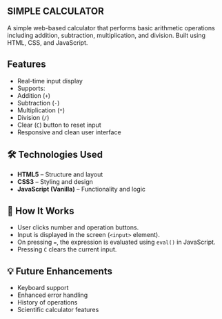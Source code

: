 ## SIMPLE CALCULATOR
A simple web-based calculator that performs basic arithmetic operations including addition, subtraction, multiplication, and division. Built using HTML, CSS, and JavaScript.

## Features

- Real-time input display
- Supports:
- Addition (`+`)
- Subtraction (`-`)
- Multiplication (`*`)
- Division (`/`)
- Clear (`C`) button to reset input
- Responsive and clean user interface


## 🛠 Technologies Used

- **HTML5** – Structure and layout
- **CSS3** – Styling and design
- **JavaScript (Vanilla)** – Functionality and logic

  


## 🧠 How It Works

- User clicks number and operation buttons.
- Input is displayed in the screen (`<input>` element).
- On pressing `=`, the expression is evaluated using `eval()` in JavaScript.
- Pressing `C` clears the current input.



## 💡 Future Enhancements

- Keyboard support
- Enhanced error handling
- History of operations
- Scientific calculator features





